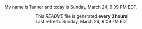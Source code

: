 My name is Tanner and today is Sunday, March 24, 9:09 PM EDT.

<p align="center">This <i>README</i> file is generated <b>every 3 hours</b>!</br>Last refresh: Sunday, March 24, 9:09 PM EDT<br /></p>
